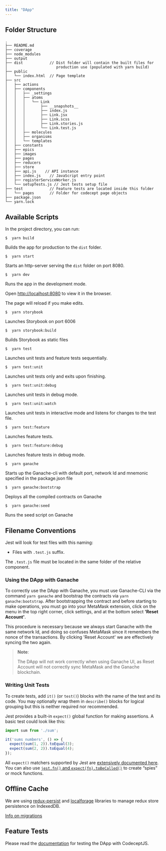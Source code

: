```yaml
---
title: "DApp"
---
```


## Folder Structure

```
.
├── README.md
├── coverage
├── node_modules
├── output
├── dist            // Dist folder will contain the built files for
│                      production use (populated with yarn build)
├── public
│   └── index.html  // Page template
├── src
│   ├── actions
│   ├── components
│   │   ├── _settings
│   │   ├── atoms
│   │   │   └── Link
│   │   │       ├── __snapshots__
│   │   │       ├── index.js
│   │   │       ├── Link.jsx
│   │   │       ├── Link.scss
│   │   │       ├── Link.stories.js
│   │   │       └── Link.test.js
│   │   ├── molecules
│   │   ├── organisms
│   │   └── templates
│   ├── constants
│   ├── epics
│   ├── images
│   ├── pages
│   ├── reducers
│   ├── store
│   ├── api.js    // API instance
│   ├── index.js    // JavaScript entry point
│   ├── registerServiceWorker.js
│   └── setupTests.js // Jest tests setup file
├── test            // Feature tests are located inside this folder
│   └── pages       // Folder for codecept page objects
├── package.json
└── yarn.lock
```
## Available Scripts

In the project directory, you can run:

```
$  yarn build
```
Builds the app for production to the `dist` folder.
```
$  yarn start
```
Starts an http-server serving the `dist` folder on port 8080.
```
$  yarn dev
```
Runs the app in the development mode.

Open [http://localhost:8080](http://localhost:8080) to view it in the browser.

The page will reload if you make edits.
```
$  yarn storybook
```
Launches Storybook on port 6006
```
$  yarn storybook:build
```
Builds Storybook as static files
```
$  yarn test
```
Launches unit tests and feature tests sequentially.
```
$  yarn test:unit
```
Launches unit tests only and exits upon finishing.
```
$  yarn test:unit:debug
```
Launches unit tests in debug mode.
```
$  yarn test:unit:watch
```
Launches unit tests in interactive mode and listens for changes to the test file.
```
$  yarn test:feature
```
Launches feature tests.
```
$  yarn test:feature:debug
```
Launches feature tests in debug mode.
```
$  yarn ganache
```
Starts up the Ganache-cli with default port, network Id and mnemonic specified in the package.json file
```
$  yarn ganache:bootstrap
```
Deploys all the compiled contracts on Ganache
```
$  yarn ganache:seed
```
Runs the seed script on Ganache
## Filename Conventions

Jest will look for test files with this naming:

* Files with `.test.js` suffix.

The `.test.js` file must be located in the same folder of the relative component.

### Using the DApp with Ganache

To correctly use the DApp with Ganache, you must use Ganache-CLI via the command `yarn ganache` and bootstrap the contracts via `yarn ganache:bootstrap`. After bootstrapping the contract and before starting to make operations, you must go into your MetaMask extension, click on the menu in the top right corner, click settings, and at the bottom select **'Reset Account'**.

This procedure is necessary because we always start Ganache with the same network Id, and doing so confuses MetaMask since it remembers the nonce of the transactions. By clicking 'Reset Account' we are effectively syncing the two again.

> **Note**:
>
> The DApp will not work correctly when using Ganache UI, as Reset Account will not correctly sync MetaMask and the Ganache blockchain.

### Writing Unit Tests

To create tests, add `it()` (or `test()`) blocks with the name of the test and its code. You may optionally wrap them in `describe()` blocks for logical grouping but this is neither required nor recommended.

Jest provides a built-in `expect()` global function for making assertions. A basic test could look like this:

```js
import sum from './sum';

it('sums numbers', () => {
  expect(sum(1, 2)).toEqual(3);
  expect(sum(2, 2)).toEqual(4);
});
```

All `expect()` matchers supported by Jest are [extensively documented here](https://facebook.github.io/jest/docs/en/expect.html#content).
You can also use [`jest.fn()` and `expect(fn).toBeCalled()`](https://facebook.github.io/jest/docs/en/expect.html#tohavebeencalled) to create “spies” or mock functions.

## Offline Cache

We are using [redux-persist](https://github.com/rt2zz/redux-persist) and [localforage](https://github.com/localForage/localForage) libraries to manage redux store persistence on IndexedDB.

[Info on migrations](docs/MIGRATIONS.md)

## Feature Tests

Please read the [documentation](docs/FEATURE_TESTS.md) for testing the DApp with CodeceptJS.
